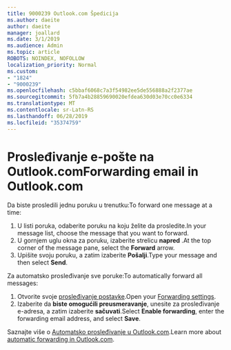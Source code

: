 ```yaml
---
title: 9000239 Outlook.com Špedicija
ms.author: daeite
author: daeite
manager: joallard
ms.date: 3/1/2019
ms.audience: Admin
ms.topic: article
ROBOTS: NOINDEX, NOFOLLOW
localization_priority: Normal
ms.custom:
- "1824"
- "9000239"
ms.openlocfilehash: c5bbaf6068c7a3f54982ee5de556888a2f2377ae
ms.sourcegitcommit: 5fb7a4b28859690020efdea630d03e70cc0e6334
ms.translationtype: MT
ms.contentlocale: sr-Latn-RS
ms.lasthandoff: 06/28/2019
ms.locfileid: "35374759"
---
```

# <a name="forwarding-email-in-outlookcom"></a><span data-ttu-id="c93e8-102">Prosleđivanje e-pošte na Outlook.com</span><span class="sxs-lookup"><span data-stu-id="c93e8-102">Forwarding email in Outlook.com</span></span>

<span data-ttu-id="c93e8-103">Da biste prosledili jednu poruku u trenutku:</span><span class="sxs-lookup"><span data-stu-id="c93e8-103">To forward one message at a time:</span></span>

1. <span data-ttu-id="c93e8-104">U listi poruka, odaberite poruku na koju želite da prosledite.</span><span class="sxs-lookup"><span data-stu-id="c93e8-104">In your message list, choose the message that you want to forward.</span></span>
2. <span data-ttu-id="c93e8-105">U gornjem uglu okna za poruku, izaberite strelicu **napred** .</span><span class="sxs-lookup"><span data-stu-id="c93e8-105">At the top corner of the message pane, select the **Forward** arrow.</span></span>
3. <span data-ttu-id="c93e8-106">Upišite svoju poruku, a zatim izaberite **Pošalji**.</span><span class="sxs-lookup"><span data-stu-id="c93e8-106">Type your message and then select **Send**.</span></span>

<span data-ttu-id="c93e8-107">Za automatsko prosleđivanje sve poruke:</span><span class="sxs-lookup"><span data-stu-id="c93e8-107">To automatically forward all messages:</span></span>

1. <span data-ttu-id="c93e8-108">Otvorite svoje [prosleđivanje postavke](https://outlook.live.com/mail/options/mail/forwarding/forwardingOption).</span><span class="sxs-lookup"><span data-stu-id="c93e8-108">Open your [Forwarding settings](https://outlook.live.com/mail/options/mail/forwarding/forwardingOption).</span></span>
2. <span data-ttu-id="c93e8-109">Izaberite da **biste omogućili preusmeravanje**, unesite za prosleđivanje e-adresa, a zatim izaberite **sačuvati**.</span><span class="sxs-lookup"><span data-stu-id="c93e8-109">Select **Enable forwarding**, enter the forwarding email address, and select **Save**.</span></span>

<span data-ttu-id="c93e8-110">Saznajte više o [Automatsko prosleđivanje u Outlook.com](https://support.office.com/article/6246987c-6c8f-4144-b255-14fc07007dad).</span><span class="sxs-lookup"><span data-stu-id="c93e8-110">Learn more about [automatic forwarding in Outlook.com](https://support.office.com/article/6246987c-6c8f-4144-b255-14fc07007dad).</span></span>